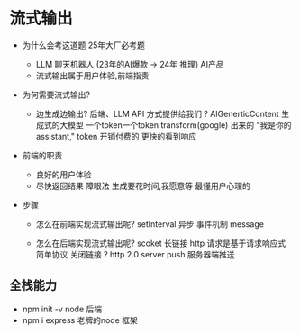 # 流式输出

- 为什么会考这道题
  25年大厂必考题
  - LLM 聊天机器人 (23年的AI爆款 -> 24年 推理) AI产品
  - 流式输出属于用户体验,前端指责

- 为何需要流式输出?
  - 边生成边输出?
    后端、LLM API 方式提供给我们 ?
    AIGenerticContent 生成式的大模型 一个token一个token transform(google) 出来的
    "我是你的assistant," token 开销付费的
    更快的看到响应

- 前端的职责
  - 良好的用户体验
  - 尽快返回结果
  障眼法 生成要花时间,我愿意等
  最懂用户心理的

- 步骤
  - 怎么在前端实现流式输出呢?
    setInterval 异步 事件机制 message


  - 怎么在后端实现流式输出呢?
    scoket 长链接
    http 请求是基于请求响应式简单协议 关闭链接 ?
    http 2.0 server push 服务器端推送

## 全栈能力

- npm init -v node 后端
- npm i express 老牌的node 框架


  
